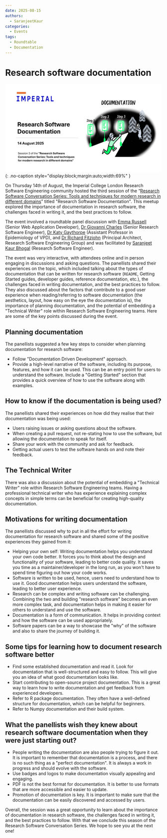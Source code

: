 ```yaml
---
date: 2025-08-15
authors:
  - SaranjeetKaur
categories:
  - Events
tags:
  - Roundtable
  - Documentation
---
```


# Research software documentation

![rscs3doc_intro_photo](images/rscs3doc/session3_intro.jpg){: .no-caption style="display:block;margin:auto;width:69%" }

On Thursday 14th of August, the Imperial College London Research Software Engineering community hosted the third session of the “[Research Software Conversation Series: Tools and techniques for modern research in different domains](https://www.imperial.ac.uk/admin-services/ict/self-service/research-support/rcs/service-offering/research-engagement/rcs-events/rscs/ "https://www.imperial.ac.uk/admin-services/ict/self-service/research-support/rcs/service-offering/research-engagement/rcs-events/rscs/")” titled "Research Software Documentation". This meetup explored the importance of documentation in research software, the challenges faced in writing it, and the best practices to follow.

<!-- more -->

The event involved a roundtable panel discussion with [Emma Russell](https://profiles.imperial.ac.uk/e.russell) (Senior Web Application Developer), [Dr Giovanni Charles](https://profiles.imperial.ac.uk/giovanni.charles10) (Senior Research Software Engineer), [Dr Katy Gaythorpe](https://profiles.imperial.ac.uk/k.gaythorpe) (Assistant Professor in Epidemiology of VPD), and [Dr Richard Fitzjohn](https://profiles.imperial.ac.uk/r.fitzjohn) (Principal Architect, Research Software Engineering Group) and was facilitated by [Saranjeet Kaur Bhogal](https://profiles.imperial.ac.uk/s.bhogal) (Research Software Engineer).

The event was very interactive, with attendees online and in person engaging in discussions and asking questions. The panellists shared their experiences on the topic, which included talking about the types of documentation that can be written for research software (`README`, Getting Started guides, developer guides, reference documentation, etc.), the challenges faced in writing documentation, and the best practices to follow. They also discussed about the factors that contribute to a good user experience when reading/referring to software documentation (the aesthetics, layout, how easy on the eye the documentation is), the importance of planning documentation, and the potential of embedding a "Technical Writer" role within Research Software Engineering teams. Here are some of the key points discussed during the event.

## Planning documentation

The panellists suggested a few key steps to consider when planning documentation for research software:

- Follow "Documentation Driven Development" approach.
- Provide a high-level narrative of the software, including its purpose, features, and how it can be used. This can be an entry point for users to understand the software. Include a "Getting Started" section that provides a quick overview of how to use the software along with examples.

## How to know if the documentation is being used?

The panellists shared their experiences on how did they realise that their documentation was being used:

- Users raising issues or asking questions about the software.
- When creating a pull request, not re-stating how to use the software, but allowing the documentation to speak for itself.
- Share your work with the community and ask for feedback.
- Getting actual users to test the software hands on and note their feedback.

## The Technical Writer

There was also a discussion about the potential of embedding a "Technical Writer" role within Research Software Engineering teams. Having a professional technical writer who has experience explaining complex concepts in simple terms can be beneficial for creating high-quality documentation.

## Motivations for writing documentation

The panellists discussed why to put in all the effort for writing documentation for research software and shared some of the positive experiences they gained from it:

- Helping your own self: Writing documentation helps you understand your own code better. It forces you to think about the design and functionality of your software, leading to better code quality. It saves you time as a maintainer/developer in the long run, as you won't have to spend time figuring out how your code works.
- Software is written to be used, hence, users need to understand how to use it. Good documentation helps users understand the software, leading to better user experience.
- Research can be complex and writing software can be challenging. Combining the two and building "research software" becomes an even more complex task, and documentation helps in making it easier for others to understand and use the software.
- Documentation is a form of communication. It helps in providing context and how the software can be used appropriately.
- Software papers can be a way to showcase the "why" of the software and also to share the journey of building it.

## Some tips for learning how to document research software better

- Find some established documentation and read it. Look for documentation that is well-structured and easy to follow. This will give you an idea of what good documentation looks like.
- Start contributing to open-source project documentation. This is a great way to learn how to write documentation and get feedback from experienced developers.
- Refer to R package documentation. They often have a well-defined structure for documentation, which can be helpful for beginners.
- Refer to Numpy documentation and their build system.

## What the panellists wish they knew about research software documentation when they were just starting out?

- People writing the documentation are also people trying to figure it out. It is important to remember that documentation is a process, and there is no such thing as a "perfect documentation". It is always a work in progress and should evolve with the software.
- Use badges and logos to make documentation visually appealing and engaging.
- PDF is not the best format for documentation. It is better to use formats that are more accessible and easier to update.
- Promotion of documentation is key. It is important to make sure that the documentation can be easily discovered and accessed by users.

Overall, the session was a great opportunity to learn about the importance of documentation in research software, the challenges faced in writing it, and the best practices to follow. With that we conclude this season of the Research Software Conversation Series. We hope to see you at the next one!
